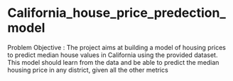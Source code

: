 # California_house_price_predection_model
Problem Objective : The project aims at building a model of housing prices to predict median house values in California using the provided dataset. This model should learn from the data and be able to predict the median housing price in any district, given all the other metrics
